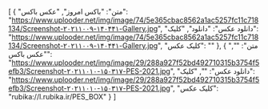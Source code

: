 [
  {
    "متن": "باکس امروز",
    "عکس باکس": "https://www.uplooder.net/img/image/74/5e365cbac8562a1ac5257fc11c718134/Screenshot-۲۰۲۱۱۰۰۹-۱۴۰۴۴۱-Gallery.jpg",
    "دانلود عکس": "دانلود",
    "کلیک": "https://www.uplooder.net/img/image/74/5e365cbac8562a1ac5257fc11c718134/Screenshot-۲۰۲۱۱۰۰۹-۱۴۰۴۴۱-Gallery.jpg",
    "کلیک عکس": ""
  },
  {
    "متن": "",
    "عکس باکس": "https://www.uplooder.net/img/image/29/288a927f52bd492710315b3754f5efb3/Screenshot-۲۰۲۱۱۰۱۰-۱۵۰۳۱۷-PES-2021.jpg",
    "دانلود عکس": "",
    "کلیک": "https://www.uplooder.net/img/image/29/288a927f52bd492710315b3754f5efb3/Screenshot-۲۰۲۱۱۰۱۰-۱۵۰۳۱۷-PES-2021.jpg",
    "کلیک عکس": "rubika://l.rubika.ir/PES_BOX"
  }
]
